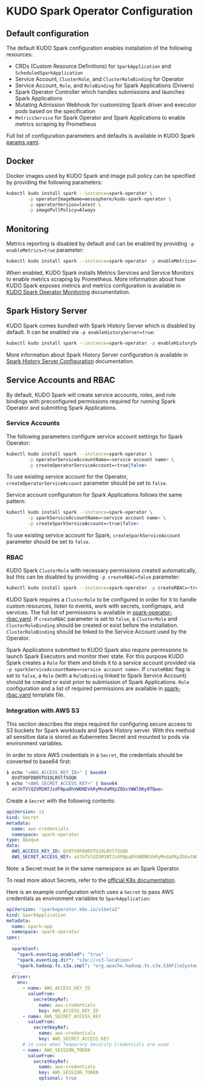# KUDO Spark Operator Configuration

## Default configuration
The default KUDO Spark configuration enables installation of the following resources:
* CRDs (Custom Resource Definitions) for `SparkApplication` and `ScheduledSparkApplication`
* Service Account, `ClusterRole`, and `ClusterRoleBinding` for Operator
* Service Account, `Role`, and `RoleBinding` for Spark Applications (Drivers)
* Spark Operator Controller which handles submissions and launches Spark Applications
* Mutating Admission Webhook for customizing Spark driver and executor pods based on the specification
* `MetricsService` for Spark Operator and Spark Applications to enable metrics scraping by Prometheus

Full list of configuration parameters and defaults is available in KUDO Spark [params.yaml](../../operator/params.yaml).
## Docker
Docker images used by KUDO Spark and image pull policy can be specified by providing the following parameters:
```bash
kubectl kudo install spark --instance=spark-operator \
        -p operatorImageName=mesosphere/kudo-spark-operator \
        -p operatorVersion=latest \
        -p imagePullPolicy=Always
```

## Monitoring
Metrics reporting is disabled by default and can be enabled by providing `-p enableMetrics=true` parameter:
```bash
kubectl kudo install spark --instance=spark-operator -p enableMetrics=true
```
When enabled, KUDO Spark installs Metrics Services and Service Monitors to enable metrics scraping by Prometheus. More
information about how KUDO Spark exposes metrics and metrics configuration  is available in [KUDO Spark Operator Monitoring](monitoring.md)
documentation.

## Spark History Server
KUDO Spark comes bundled with Spark History Server which is disabled by default. It can be enabled via `-p enableHistoryServer=true`:
```bash
kubectl kudo install spark --instance=spark-operator -p enableHistoryServer=true
```

More information about Spark History Server configuration is available in [Spark History Server Configuration](history-server.md)
documentation.

## Service Accounts and RBAC
By default, KUDO Spark will create service accounts, roles, and role bindings with preconfigured permissions required
for running Spark Operator and submitting Spark Applications.

### Service Accounts
The following parameters configure service account settings for Spark Operator:
```bash
kubectl kudo install spark --instance=spark-operator \
        -p operatorServiceAccountName=<service account name> \
        -p createOperatorServiceAccount=<true|false>
```
To use existing service account for the Operator, `createOperatorServiceAccount` parameter should be set to `false`.

Service account configuration for Spark Applications follows the same pattern:
```bash
kubectl kudo install spark --instance=spark-operator \
        -p sparkServiceAccountName=<service account name> \
        -p createSparkServiceAccount=<true|false>
```
To use existing service account for Spark, `createSparkServiceAccount` parameter should be set to `false`.

### RBAC
KUDO Spark `ClusterRole` with necessary permissions created automatically, but this can be disabled by providing `-p createRBAC=false` parameter:
```bash
kubectl kudo install spark --instance=spark-operator -p createRBAC=<true|false>
```

KUDO Spark requires a `ClusterRole` to be configured in order for it to handle custom resources, listen to events, work
with secrets, configmaps, and services. The full list of permissions is available in [spark-operator-rbac.yaml](../../operator/templates/spark-operator-rbac.yaml).
If `createRBAC` parameter is set to `false`, a `ClusterRole` and `ClusterRoleBinding` should be created or exist before 
the installation. `ClusterRoleBinding` should be linked to the Service Account used by the Operator. 

Spark Applications submitted to KUDO Spark also require permissions to launch Spark Executors and monitor their state. For this
purpose KUDO Spark creates a `Role` for them and binds it to a service account provided via `-p sparkServiceAccountName=<service account name>`.
If `createRBAC` flag is set to `false`, a `Role` (with a `RoleBinding` linked to Spark Service Account) should be
created or exist prior to submission of Spark Applications. `Role` configuration and a list of required permissions are
available in [spark-rbac.yaml](../../operator/templates/spark-rbac.yaml) template file.

### Integration with AWS S3
This section describes the steps required for configuring secure access to S3 buckets for Spark workloads and Spark History server.
With this method all sensitive data is stored as Kubernetes Secret and mounted to pods via environment variables.

In order to store AWS credentials in a `Secret`, the credentials should be converted to base64 first:
```bash
$ echo "<AWS_ACCESS_KEY_ID>" | base64                    
  QVdTX0FDQ0VTU19LRVlfSUQK
$ echo "<AWS_SECRET_ACCESS_KEY>" | base64                    
  aVJhTVlQZVM1NTJzdFNpaDhVWDNEVkRyMndaMXpZOGxtWWlOKy9TQwo=    
```
Create a `Secret` with the following contents:
```yaml
apiVersion: v1
kind: Secret
metadata:
  name: aws-credentials
  namespace: spark-operator
type: Opaque
data:
  AWS_ACCESS_KEY_ID: QVdTX0FDQ0VTU19LRVlfSUQK
  AWS_SECRET_ACCESS_KEY: aVJhTVlQZVM1NTJzdFNpaDhVWDNEVkRyMndaMXpZOGxtWWlOKy9TQwo=
```
Note: a Secret must be in the same namespace as an Spark Operator.

To read more about Secrets, refer to the [official K8s documentation](https://kubernetes.io/docs/concepts/configuration/secret/).

Here is an example configuration which uses a `Secret` to pass AWS credentials as environment variables to `SparkApplication`: 
```yaml
apiVersion: "sparkoperator.k8s.io/v1beta2"
kind: SparkApplication
metadata:
  name: spark-app
  namespace: spark-operator
spec:
  ...
  sparkConf:
    "spark.eventLog.enabled": "true"
    "spark.eventLog.dir": "s3a://<s3-location>"
    "spark.hadoop.fs.s3a.impl": "org.apache.hadoop.fs.s3a.S3AFileSystem"
  ...
  driver:
    env:
      - name: AWS_ACCESS_KEY_ID
        valueFrom:
          secretKeyRef:
            name: aws-credentials
            key: AWS_ACCESS_KEY_ID
      - name: AWS_SECRET_ACCESS_KEY
        valueFrom:
          secretKeyRef:
            name: aws-credentials
            key: AWS_SECRET_ACCESS_KEY
      # in case when Temporary Security Credentials are used
      - name: AWS_SESSION_TOKEN
        valueFrom:
          secretKeyRef:
            name: aws-credentials
            key: AWS_SESSION_TOKEN
            optional: true
``` 
